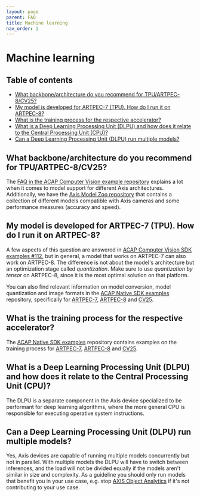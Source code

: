 ```yaml
---
layout: page
parent: FAQ
title: Machine learning
nav_order: 1
---
```


<!-- omit in toc -->
# Machine learning

<!-- omit in toc -->
## Table of contents

- [What backbone/architecture do you recommend for TPU/ARTPEC-8/CV25?](#what-backbonearchitecture-do-you-recommend-for-tpuartpec-8cv25)
- [My model is developed for ARTPEC-7 (TPU). How do I run it on ARTPEC-8?](#my-model-is-developed-for-artpec-7-tpu-how-do-i-run-it-on-artpec-8)
- [What is the training process for the respective accelerator?](#what-is-the-training-process-for-the-respective-accelerator)
- [What is a Deep Learning Processing Unit (DLPU) and how does it relate to the Central Processing Unit (CPU)?](#what-is-a-deep-learning-processing-unit-dlpu-and-how-does-it-relate-to-the-central-processing-unit-cpu)
- [Can a Deep Learning Processing Unit (DLPU) run multiple models?](#can-a-deep-learning-processing-unit-dlpu-run-multiple-models)

## What backbone/architecture do you recommend for TPU/ARTPEC-8/CV25?

The [FAQ in the ACAP Computer Vision example repository](https://github.com/AxisCommunications/acap-computer-vision-sdk-examples/discussions/112) explains a lot when it comes to model support for different Axis architectures. Additionally, we have the [Axis Model Zoo repository](https://github.com/AxisCommunications/axis-model-zoo) that contains a collection of different models compatible with Axis cameras and some performance measures (accuracy and speed).

## My model is developed for ARTPEC-7 (TPU). How do I run it on ARTPEC-8?

A few aspects of this question are answered in [ACAP Computer Vision SDK examples #112](https://github.com/AxisCommunications/acap-computer-vision-sdk-examples/discussions/112), but in general, a model that works on ARTPEC-7 can also work on ARTPEC-8. The difference is not about the model's architecture but an optimization stage called *quantization*. Make sure to use *quantization by tensor* on ARTPEC-8, since it is the most optimal solution on that platform.

You can also find relevant information on model conversion, model quantization and image formats in the [ACAP Native SDK examples](https://github.com/AxisCommunications/acap-native-sdk-examples) repository, specifically for [ARTPEC-7](https://github.com/AxisCommunications/acap-native-sdk-examples/tree/main/tensorflow-to-larod), [ARTPEC-8](https://github.com/AxisCommunications/acap-native-sdk-examples/tree/main/tensorflow-to-larod-artpec8) and [CV25](https://github.com/AxisCommunications/acap-native-sdk-examples/tree/main/tensorflow-to-larod-cv25).

## What is the training process for the respective accelerator?

The [ACAP Native SDK examples](https://github.com/AxisCommunications/acap-native-sdk-examples) repository contains examples on the training process for [ARTPEC-7](https://github.com/AxisCommunications/acap-native-sdk-examples/tree/main/tensorflow-to-larod), [ARTPEC-8](https://github.com/AxisCommunications/acap-native-sdk-examples/tree/main/tensorflow-to-larod-artpec8) and [CV25](https://github.com/AxisCommunications/acap-native-sdk-examples/tree/main/tensorflow-to-larod-cv25).

## What is a Deep Learning Processing Unit (DLPU) and how does it relate to the Central Processing Unit (CPU)?

The DLPU is a separate component in the Axis device specialized to be performant for deep learning algorithms, where the more general CPU is responsible for executing operative system instructions.

## Can a Deep Learning Processing Unit (DLPU) run multiple models?

Yes, Axis devices are capable of running multiple models concurrently but not in parallel. With multiple models the DLPU will have to switch between inferences, and the load will not be divided equally if the models aren't similar in size and complexity. As a guideline you should only run models that benefit you in your use case, e.g. stop [AXIS Object Analytics](https://www.axis.com/products/axis-object-analytics) if it's not contributing to your use case.
